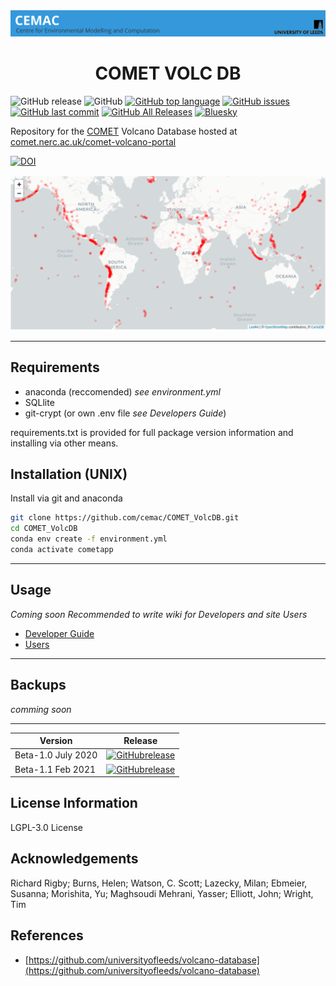 <div align="center">
<a href="https://www.cemac.leeds.ac.uk/">
  <img src="https://github.com/cemac/cemac_generic/blob/master/Images/cemac.png"></a>
  <br>
</div>

 <h1> <center> COMET VOLC DB </center> </h1>

![GitHub release](https://img.shields.io/github/release/cemac/COMET_VolcDB.svg) ![GitHub](https://img.shields.io/github/license/cemac/COMET_VolcDB.svg) [![GitHub top language](https://img.shields.io/github/languages/top/cemac/COMET_VolcDB.svg)](https://github.com/cemac/COMET_VolcDB) [![GitHub issues](https://img.shields.io/github/issues/cemac/COMET_VolcDB.svg)](https://github.com/cemac/COMET_VolcDB/issues) [![GitHub last commit](https://img.shields.io/github/last-commit/cemac/COMET_VolcDB.svg)](https://github.com/cemac/COMET_VolcDB/commits/master) [![GitHub All Releases](https://img.shields.io/github/downloads/cemac/COMET_VolcDB/total.svg)](https://github.com/cemac/COMET_VolcDB/releases)
[![Bluesky](https://img.shields.io/badge/Bluesky-0285FF?logo=bluesky&logoColor=fff)](https://bsky.app/profile/uk-comet.bsky.social)

Repository for the [COMET](www.comet.nerc.ac.uk) Volcano Database hosted at [comet.nerc.ac.uk/comet-volcano-portal](https://comet-volcanodb.org/)

[![DOI](https://zenodo.org/badge/197738447.svg)](https://zenodo.org/badge/latestdoi/197738447)

![map](docs/github_images/map.png)

<hr>

## Requirements

* anaconda (reccomended) *see environment.yml*
* SQLlite
* git-crypt (or own .env file *see Developers Guide*)

requirements.txt is provided for full package version information and installing via other means.

## Installation (UNIX)

Install via git and anaconda

```bash
git clone https://github.com/cemac/COMET_VolcDB.git
cd COMET_VolcDB
conda env create -f environment.yml
conda activate cometapp
```

<hr>

## Usage

*Coming soon Recommended to write wiki for Developers and site Users*

* [Developer Guide](https://github.com/cemac/COMET_VolcDB/wiki/Developer_guide)
* [Users]()

<hr>

## Backups

*comming soon*

<hr>

<!--- release table -->


|  Version            | Release          |
|---------------------|------------------|
|  Beta-1.0 July 2020 | [![GitHubrelease](https://img.shields.io/badge/release-v.1.0-red.svg)](https://github.com/cemac/COMET_VolcDB/releases/tag/1.0-beta)|
|  Beta-1.1 Feb 2021  | [![GitHubrelease](https://img.shields.io/badge/release-v.1.1-blue.svg)](https://github.com/cemac/COMET_VolcDB/releases/tag/1.1-beta)|


<!--- table -->

## License Information

LGPL-3.0 License 

## Acknowledgements

 Richard Rigby; Burns, Helen; Watson, C. Scott; Lazecky, Milan; Ebmeier, Susanna; Morishita, Yu; Maghsoudi Mehrani, Yasser; Elliott, John; Wright, Tim

## References

* [https://github.com/universityofleeds/volcano-database](https://github.com/universityofleeds/volcano-database)
